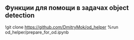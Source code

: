 <h2>Функции для помощи в задачах object detection</h2>

!git clone https://github.com/DmitryMok/od_helper
%run od_helper/prepare_for_od.ipynb
